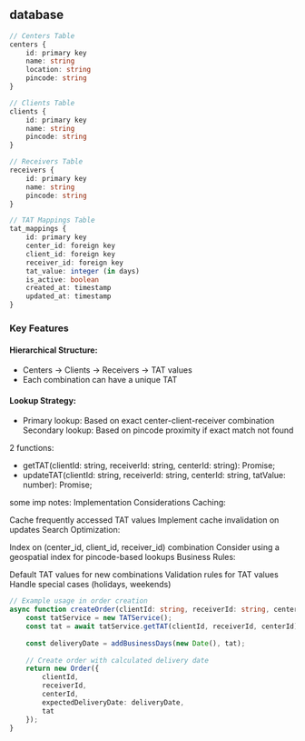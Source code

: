## database
```typescript
// Centers Table
centers {
    id: primary key
    name: string
    location: string
    pincode: string
}

// Clients Table
clients {
    id: primary key
    name: string
    pincode: string
}

// Receivers Table
receivers {
    id: primary key
    name: string
    pincode: string
}

// TAT Mappings Table
tat_mappings {
    id: primary key
    center_id: foreign key
    client_id: foreign key
    receiver_id: foreign key
    tat_value: integer (in days)
    is_active: boolean
    created_at: timestamp
    updated_at: timestamp
}
```

### Key Features
#### Hierarchical Structure:

- Centers → Clients → Receivers → TAT values
- Each combination can have a unique TAT

#### Lookup Strategy:

- Primary lookup: Based on exact center-client-receiver combination
Secondary lookup: Based on pincode proximity if exact match not found


2 functions:
- getTAT(clientId: string, receiverId: string, centerId: string): Promise<number>;
- updateTAT(clientId: string, receiverId: string, centerId: string, tatValue: number): Promise<void>;

some imp notes: Implementation Considerations
Caching:

Cache frequently accessed TAT values
Implement cache invalidation on updates
Search Optimization:

Index on (center_id, client_id, receiver_id) combination
Consider using a geospatial index for pincode-based lookups
Business Rules:

Default TAT values for new combinations
Validation rules for TAT values
Handle special cases (holidays, weekends)

```typescript
// Example usage in order creation
async function createOrder(clientId: string, receiverId: string, centerId: string) {
    const tatService = new TATService();
    const tat = await tatService.getTAT(clientId, receiverId, centerId);
    
    const deliveryDate = addBusinessDays(new Date(), tat);
    
    // Create order with calculated delivery date
    return new Order({
        clientId,
        receiverId,
        centerId,
        expectedDeliveryDate: deliveryDate,
        tat
    });
}
```